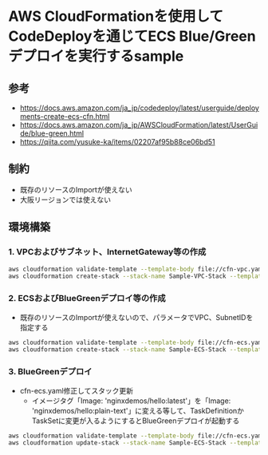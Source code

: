 # AWS CloudFormationを使用してCodeDeployを通じてECS Blue/Greenデプロイを実行するsample

## 参考
* https://docs.aws.amazon.com/ja_jp/codedeploy/latest/userguide/deployments-create-ecs-cfn.html
* https://docs.aws.amazon.com/ja_jp/AWSCloudFormation/latest/UserGuide/blue-green.html
* https://qiita.com/yusuke-ka/items/02207af95b88ce06bd51

## 制約
* 既存のリソースのImportが使えない
* 大阪リージョンでは使えない

## 環境構築
### 1. VPCおよびサブネット、InternetGateway等の作成
```sh
aws cloudformation validate-template --template-body file://cfn-vpc.yaml
aws cloudformation create-stack --stack-name Sample-VPC-Stack --template-body file://cfn-vpc.yaml
```

### 2. ECSおよびBlueGreenデプロイ等の作成
* 既存のリソースのImportが使えないので、パラメータでVPC、SubnetIDを指定する
```sh
aws cloudformation validate-template --template-body file://cfn-ecs.yaml
aws cloudformation create-stack --stack-name Sample-ECS-Stack --template-body file://cfn-ecs.yaml --parameters ParameterKey=Vpc,ParameterValue=vpc-08d5ce502d2cb5eb8 ParameterKey=Subnet1,ParameterValue=subnet-0173f5ff259a73573 ParameterKey=Subnet2,ParameterValue=subnet-0fee1107c6c5f7344 --capabilities CAPABILITY_IAM CAPABILITY_AUTO_EXPAND
```

### 3. BlueGreenデプロイ
* cfn-ecs.yaml修正してスタック更新
  * イメージタグ「Image: 'nginxdemos/hello:latest'」を「Image: 'nginxdemos/hello:plain-text'」に変える等して、TaskDefinitionかTaskSetに変更が入るようにするとBlueGreenデプロイが起動する
```sh
aws cloudformation validate-template --template-body file://cfn-ecs.yaml
aws cloudformation update-stack --stack-name Sample-ECS-Stack --template-body file://cfn-ecs.yaml --parameters ParameterKey=Vpc,ParameterValue=vpc-08d5ce502d2cb5eb8 ParameterKey=Subnet1,ParameterValue=subnet-0173f5ff259a73573 ParameterKey=Subnet2,ParameterValue=subnet-0fee1107c6c5f7344 --capabilities CAPABILITY_IAM CAPABILITY_AUTO_EXPAND
```